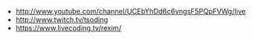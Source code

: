 - http://www.youtube.com/channel/UCEbYhDd6c6vngsF5PQpFVWg/live
- http://www.twitch.tv/tsoding
- https://www.livecoding.tv/rexim/
